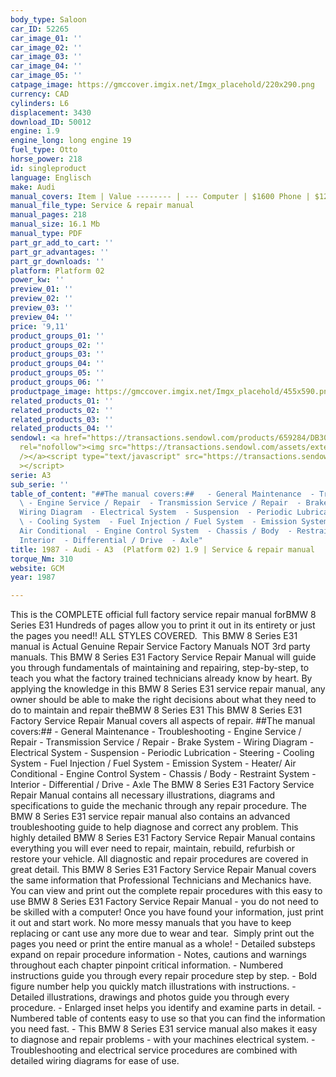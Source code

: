 ```yaml
---
body_type: Saloon
car_ID: 52265
car_image_01: ''
car_image_02: ''
car_image_03: ''
car_image_04: ''
car_image_05: ''
catpage_image: https://gmccover.imgix.net/Imgx_placehold/220x290.png
currency: CAD
cylinders: L6
displacement: 3430
download_ID: 50012
engine: 1.9
engine_long: long engine 19
fuel_type: Otto
horse_power: 218
id: singleproduct
language: Englisch
make: Audi
manual_covers: Item | Value -------- | --- Computer | $1600 Phone | $12 Pipe | $19
manual_file_type: Service & repair manual
manual_pages: 218
manual_size: 16.1 Mb
manual_type: PDF
part_gr_add_to_cart: ''
part_gr_advantages: ''
part_gr_downloads: ''
platform: Platform 02
power_kw: ''
preview_01: ''
preview_02: ''
preview_03: ''
preview_04: ''
price: '9,11'
product_groups_01: ''
product_groups_02: ''
product_groups_03: ''
product_groups_04: ''
product_groups_05: ''
product_groups_06: ''
productpage_image: https://gmccover.imgix.net/Imgx_placehold/455x590.png
related_products_01: ''
related_products_02: ''
related_products_03: ''
related_products_04: ''
sendowl: <a href="https://transactions.sendowl.com/products/659284/DB30BBE0/add_to_cart"
  rel="nofollow"><img src="https://transactions.sendowl.com/assets/external/add-to-cart.png"
  /></a><script type="text/javascript" src="https://transactions.sendowl.com/assets/sendowl.js"
  ></script>
serie: A3
sub_serie: ''
table_of_content: "##The manual covers:##   - General Maintenance  - Troubleshooting
  \ - Engine Service / Repair  - Transmission Service / Repair  - Brake System  -
  Wiring Diagram  - Electrical System  - Suspension  - Periodic Lubrication  - Steering
  \ - Cooling System  - Fuel Injection / Fuel System  - Emission System  - Heater/
  Air Conditional  - Engine Control System  - Chassis / Body  - Restraint System  -
  Interior  - Differential / Drive  - Axle"
title: 1987 - Audi - A3  (Platform 02) 1.9 | Service & repair manual
torque_Nm: 310
website: GCM
year: 1987

---
```

This is the COMPLETE official full factory service repair manual forBMW 8 Series E31 Hundreds of pages allow you to print it out in its entirety or just the pages you need!! ALL STYLES COVERED.&nbsp;  This BMW 8 Series E31 manual is Actual Genuine Repair Service Factory Manuals NOT 3rd party manuals.  This BMW 8 Series E31 Factory Service Repair Manual will guide you through fundamentals of maintaining and repairing, step-by-step, to teach you what the factory trained technicians already know by heart. By applying the knowledge in this BMW 8 Series E31 service repair manual, any owner should be able to make the right decisions about what they need to do to maintain and repair theBMW 8 Series E31  This BMW 8 Series E31 Factory Service Repair Manual covers all aspects of repair.  ##The manual covers:##   - General Maintenance  - Troubleshooting  - Engine Service / Repair  - Transmission Service / Repair  - Brake System  - Wiring Diagram  - Electrical System  - Suspension  - Periodic Lubrication  - Steering  - Cooling System  - Fuel Injection / Fuel System  - Emission System  - Heater/ Air Conditional  - Engine Control System  - Chassis / Body  - Restraint System  - Interior  - Differential / Drive  - Axle  The BMW 8 Series E31 Factory Service Repair Manual contains all necessary illustrations, diagrams and specifications to guide the mechanic through any repair procedure. The BMW 8 Series E31 service repair manual also contains an advanced troubleshooting guide to help diagnose and correct any problem.  This highly detailed BMW 8 Series E31 Factory Service Repair Manual contains everything you will ever need to repair, maintain, rebuild, refurbish or restore your vehicle. All diagnostic and repair procedures are covered in great detail. This BMW 8 Series E31 Factory Service Repair Manual covers the same information that Professional Technicians and Mechanics have.  You can view and print out the complete repair procedures with this easy to use BMW 8 Series E31 Factory Service Repair Manual - you do not need to be skilled with a computer! Once you have found your information, just print it out and start work. No more messy manuals that you have to keep replacing or cant use any more due to wear and tear.&nbsp;  Simply print out the pages you need or print the entire manual as a whole!   - Detailed substeps expand on repair procedure information  - Notes, cautions and warnings throughout each chapter pinpoint critical information.  - Numbered instructions guide you through every repair procedure step by step.  - Bold figure number help you quickly match illustrations with instructions.  - Detailed illustrations, drawings and photos guide you through every procedure.  - Enlarged inset helps you identify and examine parts in detail.  - Numbered table of contents easy to use so that you can find the information you need fast.  - This BMW 8 Series E31 service manual also makes it easy to diagnose and repair problems  - with your machines electrical system.   - Troubleshooting and electrical service procedures are combined with detailed wiring diagrams for ease of use.
